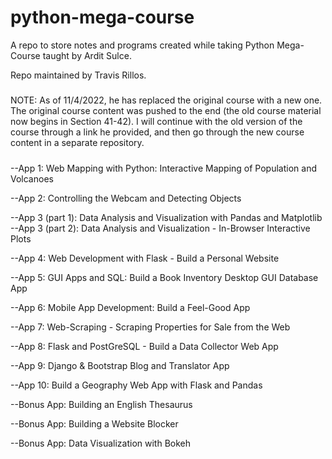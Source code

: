 # python-mega-course
A repo to store notes and programs created while taking Python Mega-Course taught by Ardit Sulce.

Repo maintained by Travis Rillos.

#####
NOTE: As of 11/4/2022, he has replaced the original course with a new one. The original course content was
pushed to the end (the old course material now begins in Section 41-42). I will continue with the old
version of the course through a link he provided, and then go through the new course content in
a separate repository.
#####



--App 1: Web Mapping with Python: Interactive Mapping of Population and Volcanoes

--App 2: Controlling the Webcam and Detecting Objects

--App 3 (part 1): Data Analysis and Visualization with Pandas and Matplotlib
--App 3 (part 2): Data Analysis and Visualization - In-Browser Interactive Plots

--App 4: Web Development with Flask - Build a Personal Website

--App 5: GUI Apps and SQL: Build a Book Inventory Desktop GUI Database App

--App 6: Mobile App Development: Build a Feel-Good App

--App 7: Web-Scraping - Scraping Properties for Sale from the Web

--App 8: Flask and PostGreSQL - Build a Data Collector Web App

--App 9: Django & Bootstrap Blog and Translator App

--App 10: Build a Geography Web App with Flask and Pandas

--Bonus App: Building an English Thesaurus

--Bonus App: Building a Website Blocker

--Bonus App: Data Visualization with Bokeh